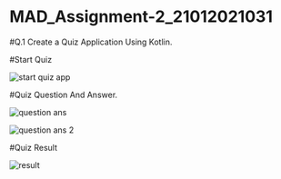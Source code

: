 # MAD_Assignment-2_21012021031

#Q.1
Create a Quiz Application Using Kotlin.

#Start Quiz

![start quiz app](https://github.com/Harshil-Ghadiya/MAD_Assignment-2_21012021031/assets/122811629/bf18d24e-0ac6-45d2-b09d-df37db2f6eab)


#Quiz Question And Answer.

![question ans ](https://github.com/Harshil-Ghadiya/MAD_Assignment-2_21012021031/assets/122811629/30c78513-adfe-42a4-ab80-302cb9b083f7)



![question ans 2](https://github.com/Harshil-Ghadiya/MAD_Assignment-2_21012021031/assets/122811629/ead51e3a-024a-439a-920f-1e8c0f17c14d)


#Quiz Result


![result](https://github.com/Harshil-Ghadiya/MAD_Assignment-2_21012021031/assets/122811629/0ec0a3b0-dbf3-4a18-918c-acd75c1c908f)












